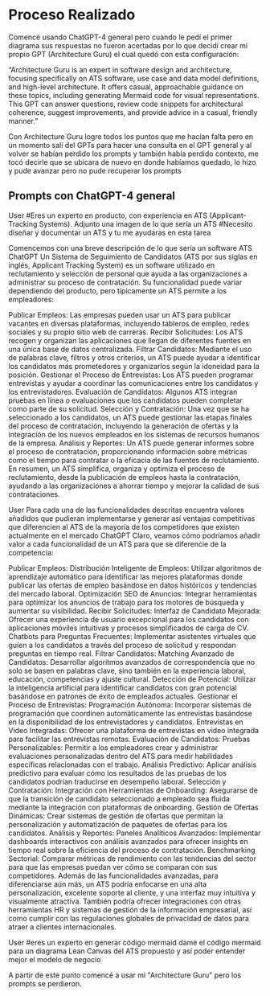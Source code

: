 
# Proceso Realizado 

Comencé usando ChatGPT-4 general pero cuando le pedí el primer diagrama sus respuestas no fueron acertadas por lo que decidí crear mi propio GPT (Architecture Guru) el cual quedó con esta configuración:

“Architecture Guru is an expert in software design and architecture, focusing specifically on ATS software, use case and data model definitions, and high-level architecture. It offers casual, approachable guidance on these topics, including generating Mermaid code for visual representations. This GPT can answer questions, review code snippets for architectural coherence, suggest improvements, and provide advice in a casual, friendly manner.”

Con Architecture Guru logre todos los puntos que me hacían falta pero en un momento salí del GPTs para hacer una consulta en el GPT general y al volver se habían perdido los prompts y también había perdido contexto, me tocó decirle que se ubicara de nuevo en donde habíamos quedado, lo hizo y pude avanzar pero no pude recuperar los prompts


## Prompts con ChatGPT-4 general


User
#Eres un experto en producto, con experiencia en ATS (Applicant-Tracking Systems).
Adjunto una imagen de lo que sería un ATS
#Necesito diseñar y documentar un ATS y tu me ayudaras en esta tarea

Comencemos con una breve descripción de lo que sería un software ATS
ChatGPT
Un Sistema de Seguimiento de Candidatos (ATS por sus siglas en inglés, Applicant Tracking System) es un software utilizado en reclutamiento y selección de personal que ayuda a las organizaciones a administrar su proceso de contratación. Su funcionalidad puede variar dependiendo del producto, pero típicamente un ATS permite a los empleadores:

Publicar Empleos: Las empresas pueden usar un ATS para publicar vacantes en diversas plataformas, incluyendo tableros de empleo, redes sociales y su propio sitio web de carreras.
Recibir Solicitudes: Los ATS recogen y organizan las aplicaciones que llegan de diferentes fuentes en una única base de datos centralizada.
Filtrar Candidatos: Mediante el uso de palabras clave, filtros y otros criterios, un ATS puede ayudar a identificar los candidatos más prometedores y organizarlos según la idoneidad para la posición.
Gestionar el Proceso de Entrevistas: Los ATS pueden programar entrevistas y ayudar a coordinar las comunicaciones entre los candidatos y los entrevistadores.
Evaluación de Candidatos: Algunos ATS integran pruebas en línea o evaluaciones que los candidatos pueden completar como parte de su solicitud.
Selección y Contratación: Una vez que se ha seleccionado a los candidatos, un ATS puede gestionar las etapas finales del proceso de contratación, incluyendo la generación de ofertas y la integración de los nuevos empleados en los sistemas de recursos humanos de la empresa.
Análisis y Reportes: Un ATS puede generar informes sobre el proceso de contratación, proporcionando información sobre métricas como el tiempo para contratar o la eficacia de las fuentes de reclutamiento.
En resumen, un ATS simplifica, organiza y optimiza el proceso de reclutamiento, desde la publicación de empleos hasta la contratación, ayudando a las organizaciones a ahorrar tiempo y mejorar la calidad de sus contrataciones.

User
Para cada una de las funcionalidades descritas encuentra valores añadidos que pudieran implementarse y generar así ventajas competitivas que diferencien al ATS de la mayoría de los competidores que existen actualmente en el mercado
ChatGPT
Claro, veamos cómo podríamos añadir valor a cada funcionalidad de un ATS para que se diferencie de la competencia:

Publicar Empleos:
Distribución Inteligente de Empleos: Utilizar algoritmos de aprendizaje automático para identificar las mejores plataformas donde publicar las ofertas de empleo basándose en datos históricos y tendencias del mercado laboral.
Optimización SEO de Anuncios: Integrar herramientas para optimizar los anuncios de trabajo para los motores de búsqueda y aumentar su visibilidad.
Recibir Solicitudes:
Interfaz de Candidato Mejorada: Ofrecer una experiencia de usuario excepcional para los candidatos con aplicaciones móviles intuitivas y procesos simplificados de carga de CV.
Chatbots para Preguntas Frecuentes: Implementar asistentes virtuales que guíen a los candidatos a través del proceso de solicitud y respondan preguntas en tiempo real.
Filtrar Candidatos:
Matching Avanzado de Candidatos: Desarrollar algoritmos avanzados de correspondencia que no solo se basen en palabras clave, sino también en la experiencia laboral, educación, competencias y ajuste cultural.
Detección de Potencial: Utilizar la inteligencia artificial para identificar candidatos con gran potencial basándose en patrones de éxito de empleados actuales.
Gestionar el Proceso de Entrevistas:
Programación Autónoma: Incorporar sistemas de programación que coordinen automáticamente las entrevistas basándose en la disponibilidad de los entrevistadores y candidatos.
Entrevistas en Video Integradas: Ofrecer una plataforma de entrevistas en video integrada para facilitar las entrevistas remotas.
Evaluación de Candidatos:
Pruebas Personalizables: Permitir a los empleadores crear y administrar evaluaciones personalizadas dentro del ATS para medir habilidades específicas relacionadas con el trabajo.
Análisis Predictivo: Aplicar análisis predictivo para evaluar cómo los resultados de las pruebas de los candidatos podrían traducirse en desempeño laboral.
Selección y Contratación:
Integración con Herramientas de Onboarding: Asegurarse de que la transición de candidato seleccionado a empleado sea fluida mediante la integración con plataformas de onboarding.
Gestión de Ofertas Dinámicas: Crear sistemas de gestión de ofertas que permitan la personalización y automatización de paquetes de ofertas para los candidatos.
Análisis y Reportes:
Paneles Analíticos Avanzados: Implementar dashboards interactivos con análisis avanzados para ofrecer insights en tiempo real sobre la eficiencia del proceso de contratación.
Benchmarking Sectorial: Comparar métricas de rendimiento con las tendencias del sector para que las empresas puedan ver cómo se comparan con sus competidores.
Además de las funcionalidades avanzadas, para diferenciarse aún más, un ATS podría enfocarse en una alta personalización, excelente soporte al cliente, y una interfaz muy intuitiva y visualmente atractiva. También podría ofrecer integraciones con otras herramientas HR y sistemas de gestión de la información empresarial, así como cumplir con las regulaciones globales de privacidad de datos para atraer a clientes internacionales.

User
#eres un experto en generar código mermaid
dame el código mermaid para un diagrama Lean Canvas del ATS propuesto y así poder entender mejor el modelo de negocio 


A partir de este punto comencé a usar mi "Architecture Guru" pero los prompts se perdieron.